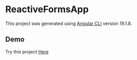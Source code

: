 # ReactiveFormsApp

This project was generated using [Angular CLI](https://github.com/angular/angular-cli) version 19.1.8.

## Demo

Try this project [Here](https://mcastig.github.io/reactive-forms-app)
